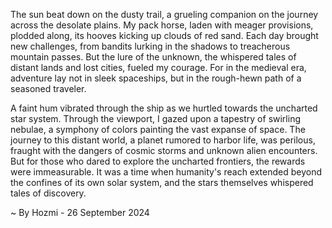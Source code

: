
The sun beat down on the dusty trail, a grueling companion on the journey across the desolate plains. My pack horse, laden with meager provisions, plodded along, its hooves kicking up clouds of red sand. Each day brought new challenges, from bandits lurking in the shadows to treacherous mountain passes. But the lure of the unknown, the whispered tales of distant lands and lost cities, fueled my courage. For in the medieval era, adventure lay not in sleek spaceships, but in the rough-hewn path of a seasoned traveler.

A faint hum vibrated through the ship as we hurtled towards the uncharted star system. Through the viewport, I gazed upon a tapestry of swirling nebulae, a symphony of colors painting the vast expanse of space. The journey to this distant world, a planet rumored to harbor life, was perilous, fraught with the dangers of cosmic storms and unknown alien encounters. But for those who dared to explore the uncharted frontiers, the rewards were immeasurable. It was a time when humanity's reach extended beyond the confines of its own solar system, and the stars themselves whispered tales of discovery. 

~ By Hozmi - 26 September 2024
